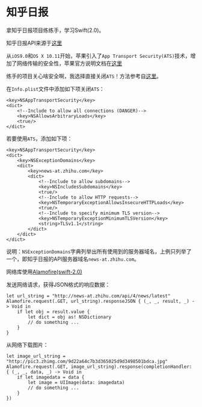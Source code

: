 # 知乎日报

拿知乎日报项目练练手，学习Swift(2.0)。

知乎日报API来源于[这里](https://github.com/izzyleung/ZhihuDailyPurify/wiki/知乎日报-API-分析)

从`iOS9.0`和`OS X 10.11`开始，苹果引入了`App Transport Security(ATS)`技术，增加了网络传输的安全性，苹果官方说明文档在[这里](https://developer.apple.com/library/prerelease/ios/technotes/App-Transport-Security-Technote/index.html)

练手的项目关心啥安全啊，我选择直接关闭`ATS`！方法参考自[这里](http://blog.csdn.net/keyzhang_blog/article/details/46910797)。

在`Info.plist`文件中添加如下项关闭`ATS`：



    <key>NSAppTransportSecurity</key>
    <dict>
        <!--Include to allow all connections (DANGER)-->
        <key>NSAllowsArbitraryLoads</key>
        <true/>
    </dict>



若要使用`ATS`，添加如下项：


    <key>NSAppTransportSecurity</key>
    <dict>
        <key>NSExceptionDomains</key>
        <dict>
            <key>news-at.zhihu.com</key>
            <dict>
                <!--Include to allow subdomains-->
                <key>NSIncludesSubdomains</key>
                <true/>
                <!--Include to allow HTTP requests-->
                <key>NSTemporaryExceptionAllowsInsecureHTTPLoads</key>
                <true/>
                <!--Include to specify minimum TLS version-->
                <key>NSTemporaryExceptionMinimumTLSVersion</key>
                <string>TLSv1.1</string>
            </dict>
        </dict>
    </dict>



说明：`NSExceptionDomains`字典列举出所有使用到的服务器域名，上例只列举了一个，即知乎日报的API服务器域名`news-at.zhihu.com`。


网络库使用[Alamofire(swift-2.0)](https://github.com/Alamofire/Alamofire/tree/swift-2.0)

发送网络请求，获得JSON格式的响应数据：


    let url_string = "http://news-at.zhihu.com/api/4/news/latest"
    Alamofire.request(.GET, url_string).responseJSON { (_, _, result, _) -> Void in
        if let obj = result.value {
            let dict = obj as! NSDictionary
            // do something ... 
        }   
    }


从网络下载图片：


    let image_url_string = "http://pic3.zhimg.com/9d22a64c7b3d365025d9d3498501bdca.jpg"
    Alamofire.request(.GET, image_url_string).response(completionHandler: { (_, _, data, _) -> Void in 
        if let imagedata = data {
            let image = UIImage(data: imagedata)
            // do something ...
        }
    })


